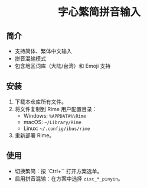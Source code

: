 # <center>字心繁简拼音输入</center>

## 简介
- 支持简体、繁体中文输入
- 拼音混输模式
- 包含地区词库（大陆/台湾）和 Emoji 支持

## 安装
1. 下载本仓库所有文件。
2. 将文件复制到 Rime 用户配置目录：
   - Windows: `%APPDATA%\Rime`
   - macOS: `~/Library/Rime`
   - Linux: `~/.config/ibus/rime`
3. 重新部署 Rime。

## 使用
- 切换繁简：按 `Ctrl+`` 打开方案选单。
- 启用拼音混输：在方案中选择 `zixc_*_pinyin`。

